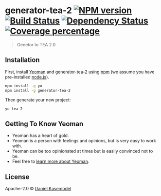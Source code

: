 # generator-tea-2 [![NPM version][npm-image]][npm-url] [![Build Status][travis-image]][travis-url] [![Dependency Status][daviddm-image]][daviddm-url] [![Coverage percentage][coveralls-image]][coveralls-url]
> Genetor to TEA 2.0

## Installation

First, install [Yeoman](http://yeoman.io) and generator-tea-2 using [npm](https://www.npmjs.com/) (we assume you have pre-installed [node.js](https://nodejs.org/)).

```bash
npm install -g yo
npm install -g generator-tea-2
```

Then generate your new project:

```bash
yo tea-2
```

## Getting To Know Yeoman

 * Yeoman has a heart of gold.
 * Yeoman is a person with feelings and opinions, but is very easy to work with.
 * Yeoman can be too opinionated at times but is easily convinced not to be.
 * Feel free to [learn more about Yeoman](http://yeoman.io/).

## License

Apache-2.0 © [Daniel Kasemodel]()


[npm-image]: https://badge.fury.io/js/generator-tea-2.svg
[npm-url]: https://npmjs.org/package/generator-tea-2
[travis-image]: https://travis-ci.org/kasemodel/generator-tea-2.svg?branch=master
[travis-url]: https://travis-ci.org/kasemodel/generator-tea-2
[daviddm-image]: https://david-dm.org/kasemodel/generator-tea-2.svg?theme=shields.io
[daviddm-url]: https://david-dm.org/kasemodel/generator-tea-2
[coveralls-image]: https://coveralls.io/repos/kasemodel/generator-tea-2/badge.svg
[coveralls-url]: https://coveralls.io/r/kasemodel/generator-tea-2
